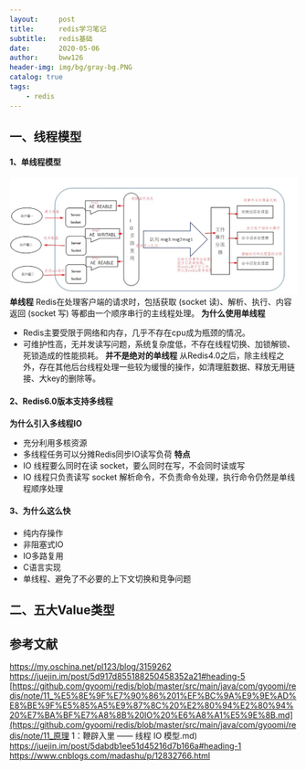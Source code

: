 ```yaml
---
layout:     post
title:      redis学习笔记
subtitle:   redis基础
date:       2020-05-06
author:     bww126
header-img: img/bg/gray-bg.PNG
catalog: true
tags:
    - redis
---
```




## 一、线程模型

#### 1、单线程模型

![](img/redis/redis_NIO_thread.jpg)
**单线程**
Redis在处理客户端的请求时，包括获取 (socket 读)、解析、执行、内容返回 (socket 写) 等都由一个顺序串行的主线程处理。
**为什么使用单线程**
- Redis主要受限于网络和内存，几乎不存在cpu成为瓶颈的情况。
- 可维护性高，无并发读写问题，系统复杂度低，不存在线程切换、加锁解锁、死锁造成的性能损耗。
**并不是绝对的单线程**
从Redis4.0之后，除主线程之外，存在其他后台线程处理一些较为缓慢的操作，如清理脏数据、释放无用链接、大key的删除等。

#### 2、Redis6.0版本支持多线程

**为什么引入多线程IO**
- 充分利用多核资源
- 多线程任务可以分摊Redis同步IO读写负荷
**特点**
- IO 线程要么同时在读 socket，要么同时在写，不会同时读或写
- IO 线程只负责读写 socket 解析命令，不负责命令处理，执行命令仍然是单线程顺序处理

#### 3、为什么这么快

- 纯内存操作
- 非阻塞式IO
- IO多路复用
- C语言实现
- 单线程、避免了不必要的上下文切换和竞争问题

## 二、五大Value类型

## 参考文献
https://my.oschina.net/pl123/blog/3159262
https://juejin.im/post/5d917d855188250458352a21#heading-5
[https://github.com/gyoomi/redis/blob/master/src/main/java/com/gyoomi/redis/note/11_%E5%8E%9F%E7%90%86%201%EF%BC%9A%E9%9E%AD%E8%BE%9F%E5%85%A5%E9%87%8C%20%E2%80%94%E2%80%94%20%E7%BA%BF%E7%A8%8B%20IO%20%E6%A8%A1%E5%9E%8B.md](https://github.com/gyoomi/redis/blob/master/src/main/java/com/gyoomi/redis/note/11_原理 1：鞭辟入里 —— 线程 IO 模型.md)
https://juejin.im/post/5dabdb1ee51d45216d7b166a#heading-1
https://www.cnblogs.com/madashu/p/12832766.html 